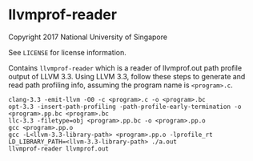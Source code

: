 # llvmprof-reader

Copyright 2017 National University of Singapore

See `LICENSE` for license information.

Contains `llvmprof-reader` which is a reader of llvmprof.out path profile output of LLVM 3.3. Using LLVM 3.3, follow these steps to generate and read path profiling info, assuming the program name is `<program>.c`.
```
clang-3.3 -emit-llvm -O0 -c <program>.c -o <program>.bc
opt-3.3 -insert-path-profiling -path-profile-early-termination -o <program>.pp.bc <program>.bc
llc-3.3 -filetype=obj <program>.pp.bc -o <program>.pp.o
gcc <program>.pp.o
gcc -L<llvm-3.3-library-path> <program>.pp.o -lprofile_rt
LD_LIBRARY_PATH=<llvm-3.3-library-path> ./a.out
llvmprof-reader llvmprof.out
```
